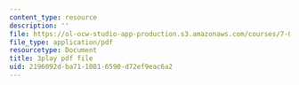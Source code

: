 ```yaml
---
content_type: resource
description: ''
file: https://ol-ocw-studio-app-production.s3.amazonaws.com/courses/7-01sc-fundamentals-of-biology-fall-2011/2196092dba7110816590d72ef9eac6a2_sAD1Xr3-rmI.pdf
file_type: application/pdf
resourcetype: Document
title: 3play pdf file
uid: 2196092d-ba71-1081-6590-d72ef9eac6a2
---
```

